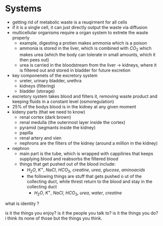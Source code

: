 

# Systems
- getting rid of metabolic waste is a reuqirment for all cells
- if it is a single cell, it can just directly output the waste via diffusion 
- multicellular organisms require a organ system to extrete the waste properly 
	- example, digesting a protien makes ammonia which is a poison 
	- ammonia is stored in the liver, which is combined with $CO_2$ which makes urea (which the body can tolerate in small amounts, which it then pees out)
	- urea is carried in the bloodstream from the liver -> kidneys, where it is filtered out and stored in bladder for future excretion 
- key componenets of the excretory system 
	- ureter, urinary bladder, urethra 
	- kidneys (filtering)
	- bladder (storage)
- excretory system takes blood and filters it, removing waste product and keeping fluids in a constant level (osmoregulation)
- 25% of the bodys blood is in the kidney at any given moment
- kideny parts (that we need to know) 
	- renal cortex (dark brown)
	- renal medulla (the outermost layer inside the cortex)
	- pyramid (segmants inside the kidney)
	- papilla 
	- renal artery and vien
	- nephrons are the filters of the kidney (around a million in the kidney)
- nephron
	- main part is the tube, which is wrapped with cappiliries that keeps supplying blood and reabsorbs the filtered blood 
	- things that get pushed out of the blood include:
		- $H_2O, \ K^+, \ NaCl, \ HCO_{3}, \ creatine, \ urea, \ glucose, \ amino acids$
	  - the following things are stuff that gets pushed o ut of the collecting duct, while threst return to the blood and stay in the collecting duct
		  - $H_2O, \ K^+, \ NaCl, \ HCO_{3}, \ urea, \ water, \ creatine$

what is identity ?

is it the things you enjoy? is it the people you talk to? is it the things you do? i think its none of those but the things you think. 